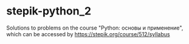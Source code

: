 # stepik-python_2
Solutions to problems on the course "Python: основы и применение", which can be accessed by https://stepik.org/course/512/syllabus

